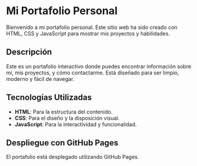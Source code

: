 # Mi Portafolio Personal

Bienvenido a mi portafolio personal. Este sitio web ha sido creado con HTML, CSS y JavaScript para mostrar mis proyectos y habilidades.

## Descripción

Este es un portafolio interactivo donde puedes encontrar información sobre mí, mis proyectos, y cómo contactarme. Está diseñado para ser limpio, moderno y fácil de navegar.

## Tecnologías Utilizadas

- **HTML**: Para la estructura del contenido.
- **CSS**: Para el diseño y la disposición visual.
- **JavaScript**: Para la interactividad y funcionalidad.

## Despliegue con GitHub Pages

El portafolio está desplegado utilizando GitHub Pages.
